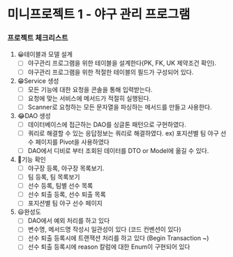 # 미니프로젝트 1 - 야구 관리 프로그램

### 프로젝트 체크리스트

1. 😀테이블과 모델 설계
    - [ ]  야구관리 프로그램을 위한 테이블을 설계한다(PK, FK, UK 제약조건 확인).
    - [ ]  야구관리 프로그램을 위한 적절한 테이블의 필드가 구성되어 있다.
2. 😁Service 생성
    - [ ]  모든 기능에 대한 요청을 콘솔을 통해 입력받는다.
    - [ ]  요청에 맞는 서비스에 메서드가 적절히 실행된다.
    - [ ]  Scanner로 요청하는 모든 문자열을 파싱하는 메서드를 만들고 사용한다.
3. 😂DAO 생성
    - [ ]  데이터베이스에 접근하는 DAO를 싱글톤 패턴으로 구현하였다.
    - [ ]  쿼리로 해결할 수 있는 응답정보는 쿼리로 해결하였다. ex) 포지션별 팀 야구 선수 페이지를 Pivot을 사용하였다
    - [ ]  DAO에서 디비로 부터 조회된 데이터를 DTO or Model에 옮길 수 있다.
4. 🤣기능 확인
    - [ ]  야구장 등록, 야구장 목록보기.
    - [ ]  팀 등록, 팀 목록보기
    - [ ]  선수 등록, 팀별 선수 목록
    - [ ]  선수 퇴출 등록, 선수 퇴출 목록
    - [ ]  포지션별 팀 야구 선수 페이지
5. 😃완성도
    - [ ]  DAO에서 예외 처리를 하고 있다
    - [ ]  변수명, 메서드명 작성시 일관성이 있다 (코드 컨벤션이 있다)
    - [ ]  선수 퇴출 등록시에 트랜잭션 처리를 하고 있다 (Begin Transaction ~)
    - [ ]  선수 퇴출 등록시에 reason 칼럼에 대한 Enum이 구현되어 있다